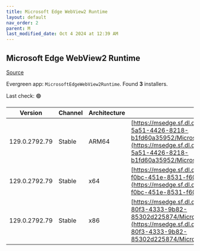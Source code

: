 ```yaml
---
title: Microsoft Edge WebView2 Runtime
layout: default
nav_order: 2
parent: M
last_modified_date: Oct 4 2024 at 12:39 AM
---
```


## Microsoft Edge WebView2 Runtime

[Source](https://developer.microsoft.com/en-us/microsoft-edge/webview2/)

Evergreen app: `MicrosoftEdgeWebView2Runtime`. Found **3** installers.

Last check: 🟢

| Version       | Channel | Architecture | URI                                                                                                                                                                                                                                                                                                                            |
| ------------- | ------- | ------------ | ------------------------------------------------------------------------------------------------------------------------------------------------------------------------------------------------------------------------------------------------------------------------------------------------------------------------------ |
| 129.0.2792.79 | Stable  | ARM64        | [https://msedge.sf.dl.delivery.mp.microsoft.com/filestreamingservice/files/2eaf3e6e-5a51-4426-8218-b1fd60a35952/MicrosoftEdgeWebView2RuntimeInstallerARM64.exe](https://msedge.sf.dl.delivery.mp.microsoft.com/filestreamingservice/files/2eaf3e6e-5a51-4426-8218-b1fd60a35952/MicrosoftEdgeWebView2RuntimeInstallerARM64.exe) |
| 129.0.2792.79 | Stable  | x64          | [https://msedge.sf.dl.delivery.mp.microsoft.com/filestreamingservice/files/3c3a88db-f0bc-451e-8531-f609ab68eeb2/MicrosoftEdgeWebView2RuntimeInstallerX64.exe](https://msedge.sf.dl.delivery.mp.microsoft.com/filestreamingservice/files/3c3a88db-f0bc-451e-8531-f609ab68eeb2/MicrosoftEdgeWebView2RuntimeInstallerX64.exe)     |
| 129.0.2792.79 | Stable  | x86          | [https://msedge.sf.dl.delivery.mp.microsoft.com/filestreamingservice/files/3a3eb9a5-80f3-4333-9b82-85302d225874/MicrosoftEdgeWebView2RuntimeInstallerX86.exe](https://msedge.sf.dl.delivery.mp.microsoft.com/filestreamingservice/files/3a3eb9a5-80f3-4333-9b82-85302d225874/MicrosoftEdgeWebView2RuntimeInstallerX86.exe)     |
